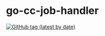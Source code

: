 go-cc-job-handler
=======

[![GitHub tag (latest by date)](https://img.shields.io/github/v/tag/SENERGY-Platform/go-cc-job-handler?label=latest)](https://github.com/SENERGY-Platform/go-cc-job-handler/tags)
